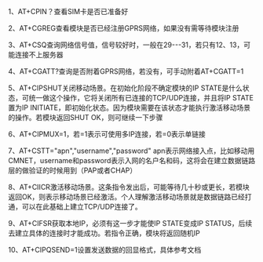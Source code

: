  1、AT+CPIN？查看SIM卡是否已准备好

2、AT+CGREG查看模块是否已经注册GPRS网络，如果没有需等待模块注册

3、AT+CSQ查询网络信号值，信号较好时，一般在29---31，若只有12、13，可能连接不上服务器

4、AT+CGATT?查询是否附着GPRS网络，若没有，可手动附着AT+CGATT=1

5、AT+CIPSHUT关闭移动场景。在初始化阶段不确定模块的IP STATE是什么状态，可统一做这个操作，它将关闭所有已连接的TCP/UDP连接，并且将IP STATE置为IP INITIATE，即初始化状态。因为模块需要在该状态才能执行激活移动场景的操作。若模块返回SHUT OK，则可继续一下步骤

6、AT+CIPMUX=1，若=1表示可使用多IP连接，若=0表示单链接

7、AT+CSTT="apn","username","password"  apn表示网络接入点，比如移动用CMNET，username和password表示入网的名户名和码，这将会在建立数据链路层的做验证的时候用到（PAP或者CHAP）

8、AT+CIICR激活移动场景。这条指令发出后，可能等待几十秒或更长，若模块返回OK，则表示移动场景已经激活。个人理解激活移动场景就是数据链路已经打通，可以在此基础上建立TCP/UDP连接了。

9、AT+CIFSR获取本地IP，必须有这一步才能使IP STATE变成IP STATUS，后续去建立具体的连接时才能成功。若指令正确，模块将返回随机IP

10、AT+CIPQSEND=1设置发送数据的回显格式，具体参考文档
